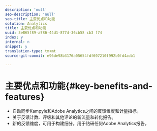 ```yaml
---
description: 'null'
seo-description: 'null'
seo-title: 主要优点和功能
solution: Analytics
title: 主要优点和功能
uuid: 3e865f89-a786-44d1-877d-36cb58 cb3 f74
index: y
internal: n
snippet: y
translation-type: tm+mt
source-git-commit: e96de98b3176a05654fdf697210f992b0fd4adb1

---
```



# 主要优点和功能{#key-benefits-and-features}

* 自动同步Kampyle和Adobe Analytics之间的反馈维度和计量指标。
* 关于反馈计数、评级和其他评论的新流量和转化报告。
* 新的反馈维度，可用于构建细分，用于钻研任何Adobe Analytics报告。

